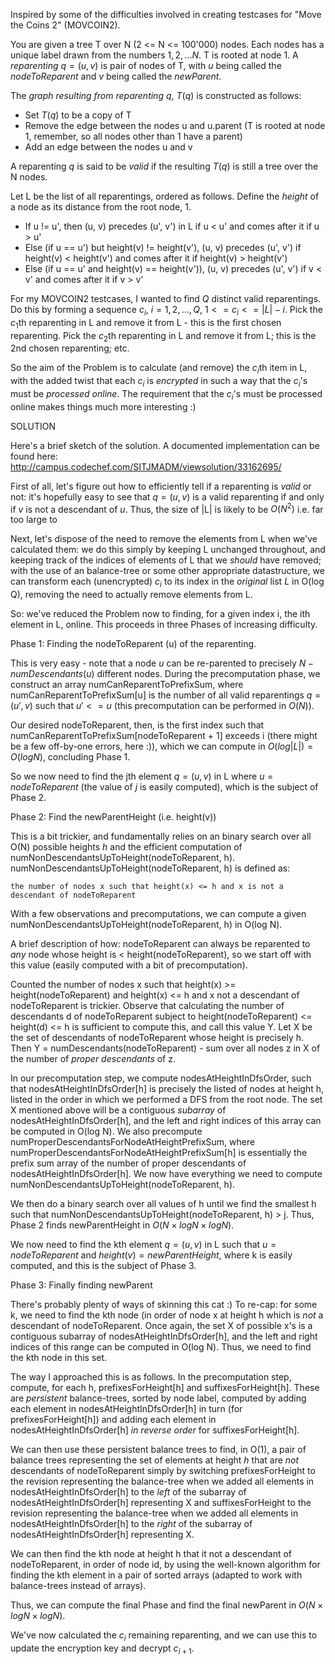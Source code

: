 Inspired by some of the difficulties involved in creating testcases for "Move the Coins 2" (MOVCOIN2).

You are given a tree T over N (2 <= N <= 100'000) nodes. Each nodes has a unique label drawn from  the numbers $1,2, \dots N$.  T is rooted at node 1.   A _reparenting_ $q=(u,v)$ is pair of nodes of T, with $u$ being called the _nodeToReparent_ and $v$ being called the _newParent_.

The _graph resulting from reparenting $q$_, $T(q)$ is constructed as follows:

* Set $T(q)$ to be a copy of T
* Remove the edge between the nodes u and u.parent (T is rooted at node 1, remember, so all nodes other than 1 have a parent)
* Add an edge between the nodes u and v

A reparenting $q$ is said to be _valid_ if the resulting $T(q)$ is still a tree over the N nodes.


Let L be the list of all reparentings, ordered as follows.  Define the _height_ of a node as its distance from the root node, 1.

* If u != u', then (u, v) precedes (u', v') in L if u < u' and comes after it if u > u'
* Else (if u == u') but height(v) != height(v'), (u, v) precedes (u', v') if height(v) < height(v') and comes after it if height(v) > height(v')
* Else (if u == u' and height(v) == height(v')), (u, v) precedes (u', v') if v < v' and comes after it if v > v'

For my MOVCOIN2 testcases, I wanted to find $Q$ distinct valid reparentings.  Do this by forming a sequence $c_i$, $i = 1,2, ..., Q$, $1 <= c_i <= |L| - i$.  Pick the $c_1$th reparenting in L and remove it from L - this is the first chosen reparenting. 
Pick the $c_2$th reparenting in L and remove it from L; this is the 2nd chosen reparenting; etc.

So the aim of the Problem is to calculate (and remove) the $c_i$th item in L, with the added twist that each $c_i$ is _encrypted_ in such a way that the $c_i$'s must be _processed online_.  The requirement that the $c_i$'s must be processed online makes things much more interesting :)

SOLUTION

Here's a brief sketch of the solution.  A documented implementation can be found here: http://campus.codechef.com/SITJMADM/viewsolution/33162695/

First of all, let's figure out how to efficiently tell if a reparenting is _valid_ or not: it's hopefully easy to see that $q=(u,v)$ is a valid reparenting if and only if $v$ is not a descendant of $u$.  Thus, the size of |L| is likely to be $O(N^2)$ i.e. far too large to 

Next, let's dispose of the need to remove the elements from L when we've calculated them: we do this simply by keeping L unchanged throughout, and keeping track of the indices of elements of L that we _should_ have removed; with the use of an balance-tree or some other appropriate datastructure, we can transform each (unencrypted) $c_i$ to its index in the _original_ list $L$ in O(log Q), removing the need to actually remove elements from L.

So: we've reduced the Problem now to finding, for a given index i, the ith element in L, online. This proceeds in three Phases of increasing difficulty.

Phase 1: Finding the nodeToReparent (u) of the reparenting.

This is very easy - note that a node $u$ can be re-parented to precisely $N - numDescendants(u)$ different nodes.  During the precomputation phase, we construct an array numCanReparentToPrefixSum, where numCanReparentToPrefixSum[u] is the number of all valid reparentings $q=(u',v)$ such that $u'<=u$ (this precomputation can be performed in $O(N)$).

Our desired nodeToReparent, then, is the first index such that numCanReparentToPrefixSum[nodeToReparent + 1] exceeds i (there might be a few off-by-one errors, here :)), which we can compute in $O(log |L|)=O(log N)$, concluding Phase 1.

So we now need to find the jth element $q=(u,v)$ in L where $u=nodeToReparent$ (the value of $j$ is easily computed), which is the subject of Phase 2.

Phase 2: Find the newParentHeight (i.e. height(v))

This is a bit trickier, and fundamentally relies on an binary search over all O(N) possible heights $h$ and the efficient computation of numNonDescendantsUpToHeight(nodeToReparent, h).  numNonDescendantsUpToHeight(nodeToReparent, h) is defined as:

    the number of nodes x such that height(x) <= h and x is not a descendant of nodeToReparent

With a few observations and precomputations, we can compute a given numNonDescendantsUpToHeight(nodeToReparent, h) in O(log N).

A brief description of how: nodeToReparent can always be reparented to *any* node whose height is < height(nodeToReparent), so we start off with this value (easily computed with a bit of precomputation).

Counted the number of nodes x such that height(x) >= height(nodeToReparent) and height(x) <= h and x not a descendant of nodeToReparent is trickier.  Observe that calculating  the number of descendants d of nodeToReparent subject to height(nodeToReparent) <= height(d) <= h is sufficient to compute this, and call this value Y.  Let X be the set of descendants of nodeToReparent whose height is precisely h.  Then Y = numDescendants(nodeToReparent) - sum over all nodes z in X of the number of *proper descendants* of z.

In our precomputation step, we compute nodesAtHeightInDfsOrder, such that nodesAtHeightInDfsOrder[h] is precisely the listed of nodes at height h, listed in the order in which we performed a DFS from the root node.  The set X mentioned above will be a contiguous *subarray* of nodesAtHeightInDfsOrder[h], and the left and right indices of this array can be computed in O(log N).  We also precompute numProperDescendantsForNodeAtHeightPrefixSum, where numProperDescendantsForNodeAtHeightPrefixSum[h] is essentially the prefix sum array of the number of proper descendants of nodesAtHeightInDfsOrder[h].  We now have everything we need to compute numNonDescendantsUpToHeight(nodeToReparent, h).

We then do a binary search over all values of h until we find the smallest h such that numNonDescendantsUpToHeight(nodeToReparent, h) > j.  Thus, Phase 2 finds newParentHeight in $O(N \times log N \times log N)$.

We now need to find the kth element $q=(u,v)$ in L such that $u=nodeToReparent$ and $height(v) = newParentHeight$, where k is easily computed, and this is the subject of Phase 3.

Phase 3: Finally finding newParent

There's probably plenty of ways of skinning this cat :) To re-cap: for some k, we need to find the kth node (in order of node  x at height h which is *not* a descendant of nodeToReparent.  Once again, the set X of possible x's is a contiguous subarray of nodesAtHeightInDfsOrder[h], and the left and right indices of this range can be computed in O(log N).  Thus, we need to find the kth node in this set.

The way I approached this is as follows.  In the precomputation step, compute, for each h, prefixesForHeight[h] and suffixesForHeight[h].  These are _persistent_ balance-trees, sorted by node label, computed by adding each element in nodesAtHeightInDfsOrder[h] in turn (for prefixesForHeight[h]) and adding each element in nodesAtHeightInDfsOrder[h] _in reverse order_ for suffixesForHeight[h].

We can then use these persistent balance trees to find, in O(1), a pair of balance trees representing the set of elements at height $h$ that are _not_ descendants of nodeToReparent simply by switching prefixesForHeight to the revision representing the balance-tree when we added all elements in nodesAtHeightInDfsOrder[h] to the *left* of the subarray of nodesAtHeightInDfsOrder[h] representing X and suffixesForHeight to the revision representing the balance-tree when we added all elements in nodesAtHeightInDfsOrder[h] to the _right_ of the subarray of nodesAtHeightInDfsOrder[h] representing X.

We can then find the kth node at height h that it not a descendant of nodeToReparent, in order of node id, by using the well-known algorithm for finding the kth element in a pair of sorted arrays (adapted to work with balance-trees instead of arrays).

Thus, we can compute the final Phase and find the final newParent in $O(N \times log N \times log N)$.

We've now calculated the $c_i$ remaining reparenting, and we can use this to update the encryption key and decrypt $c_{i+1}$.




